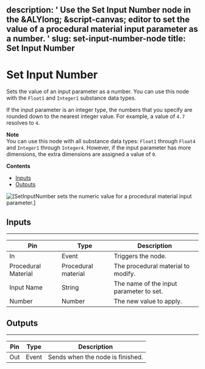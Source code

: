 description: ' Use the Set Input Number node in the &ALYlong; &script-canvas; editor
  to set the value of a procedural material input parameter as a number. '
slug: set-input-number-node
title: Set Input Number
---
# Set Input Number<a name="set-input-number-node"></a>

Sets the value of an input parameter as a number\. You can use this node with the `Float1` and `Integer1` substance data types\. 

If the input parameter is an integer type, the numbers that you specify are rounded down to the nearest integer value\. For example, a value of `4.7` resolves to `4`\.

**Note**  
You can use this node with all substance data types: `Float1` through `Float4` and `Integer1` through `Integer4`\. However, if the input parameter has more dimensions, the extra dimensions are assigned a value of `0`\.

**Contents**
+ [Inputs](#set-input-number-node-input)
+ [Outputs](#set-input-number-node-output)

![\[SetInputNumber sets the numeric value for a procedural material input parameter.\]](/images/scripting/script-canvas/scriptcanvasnodes/script-canvas-set-input-number-node.png)

## Inputs<a name="set-input-number-node-input"></a>


****  

| Pin | Type | Description | 
| --- | --- | --- | 
| In | Event | Triggers the node\. | 
| Procedural Material | Procedural material | The procedural material to modify\. | 
| Input Name | String | The name of the input parameter to set\. | 
| Number | Number | The new value to apply\. | 

## Outputs<a name="set-input-number-node-output"></a>


****  

| Pin | Type | Description | 
| --- | --- | --- | 
| Out | Event | Sends when the node is finished\. | 